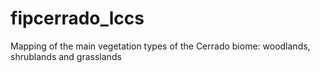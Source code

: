 # fipcerrado_lccs
Mapping of the main vegetation types of the Cerrado biome: woodlands, shrublands and grasslands
